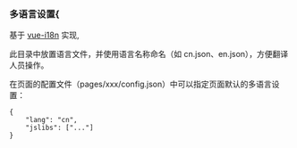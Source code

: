 ### 多语言设置{

基于 [vue-i18n](https://github.com/kazupon/vue-i18n) 实现,

此目录中放置语言文件，并使用语言名称命名（如 cn.json、en.json），方便翻译人员操作。

在页面的配置文件（pages/xxx/config.json）中可以指定页面默认的多语言设置：
```
{
    "lang": "cn",
    "jslibs": ["..."]
}
```
